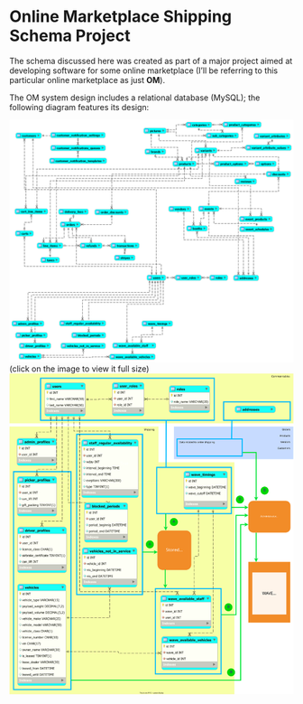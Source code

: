# Online Marketplace Shipping Schema Project
The schema discussed here was created as part of a major project aimed at developing software for some online marketplace (I’ll be referring to this particular online marketplace as just **OM**). 

The OM system design includes a relational database (MySQL); the following diagram features its design:

![ ](https://github.com/AndreiMaikov/MVM_Shipping--SQL/blob/main/images/OM_Full_condensed.png)
(click on the image to view it full size)
![ ](https://github.com/AndreiMaikov/MVM_Shipping--SQL/blob/main/images/OM_Shipping.svg)
